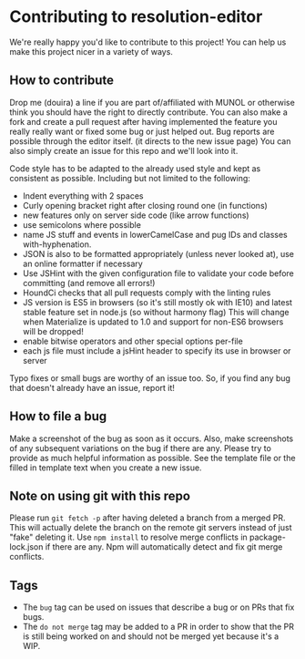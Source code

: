 # Contributing to resolution-editor
We're really happy you'd like to contribute to this project! You can help us make this project nicer in a variety of ways.

## How to contribute
Drop me (douira) a line if you are part of/affiliated with MUNOL or otherwise think you should have the right to directly contribute. You can also make a fork and create a pull request after having implemented the feature you really really want or fixed some bug or just helped out. Bug reports are possible through the editor itself. (it directs to the new issue page) You can also simply create an issue for this repo and we'll look into it.

Code style has to be adapted to the already used style and kept as consistent as possible.
Including but not limited to the following:
- Indent everything with 2 spaces
- Curly opening bracket right after closing round one (in functions)
- new features only on server side code (like arrow functions)
- use semicolons where possible
- name JS stuff and events in lowerCamelCase and pug IDs and classes with-hyphenation.
- JSON is also to be formatted appropriately (unless never looked at), use an online formatter if necessary
- Use JSHint with the given configuration file to validate your code before committing (and remove all errors!)
- HoundCi checks that all pull requests comply with the linting rules
- JS version is ES5 in browsers (so it's still mostly ok with IE10) and latest stable feature set in node.js (so without harmony flag) This will change when Materialize is updated to 1.0 and support for non-ES6 browsers will be dropped!
- enable bitwise operators and other special options per-file
- each js file must include a jsHint header to specify its use in browser or server

Typo fixes or small bugs are worthy of an issue too. So, if you find any bug that doesn't already have an issue, report it!

## How to file a bug
Make a screenshot of the bug as soon as it occurs. Also, make screenshots of any subsequent variations on the bug if there are any. Please try to provide as much helpful information as possible. See the template file or the filled in template text when you create a new issue. 

## Note on using git with this repo
Please run `git fetch -p` after having deleted a branch from a merged PR. This will actually delete the branch on the remote git servers instead of just "fake" deleting it.
Use `npm install` to resolve merge conflicts in package-lock.json if there are any. Npm will automatically detect and fix git merge conflicts.

## Tags
- The `bug` tag can be used on issues that describe a bug or on PRs that fix bugs.
- The `do not merge` tag may be added to a PR in order to show that the PR is still being worked on and should not be merged yet because it's a WIP.